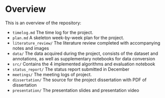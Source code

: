 
# Overview

This is an overview of the repository:

* `timelog.md` The time log for the project.
* `plan.md` A skeleton week-by-week plan for the project.
* `literature_review/` The literature review completed with accompanying notes and images
* `data/` The data acquired during the project, consists of the dataset and annotations, as well as supplementary notebooks for data conversion
* `src/` Contains the 4 implemented algorithms and evaluation notebook
* `status_report/` The status report submitted in December
* `meetings/` The meeting logs of project.
* `dissertation/` The source for the project dissertation with PDF of dissertation
* `presentation/` The presentation slides and presentation video



